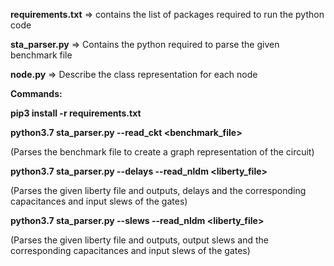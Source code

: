 

**requirements.txt** => contains the list of packages required to run the python code

**sta_parser.py** => Contains the python required to parse the given benchmark file

**node.py** => Describe the class representation for each node

**Commands:**

**pip3 install -r requirements.txt**

**python3.7 sta_parser.py --read_ckt <benchmark_file>**

(Parses the benchmark file to create a graph representation of the circuit)

**python3.7 sta_parser.py --delays --read_nldm <liberty_file>** 

(Parses the given liberty file and outputs, delays and the corresponding capacitances and input slews of the gates)

**python3.7 sta_parser.py --slews --read_nldm <liberty_file>** 

(Parses the given liberty file and outputs, output slews and the corresponding capacitances and input slews of the gates)
